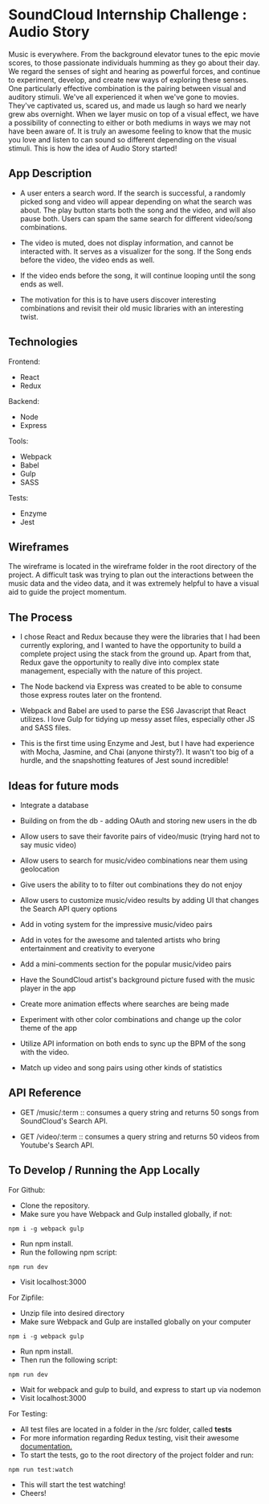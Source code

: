 # SoundCloud Internship Challenge : Audio Story

Music is everywhere. From the background elevator tunes to the epic movie scores, to those passionate individuals humming as they go about their day. We regard the senses of sight and hearing as powerful forces, and continue to experiment, develop, and create new ways of exploring these senses. One particularly effective combination is the pairing between visual and auditory stimuli. We've all experienced it when we've gone to movies. They've captivated us, scared us, and made us laugh so hard we nearly grew abs overnight. When we layer music on top of a visual effect, we have a possibility of connecting to either or both mediums in ways we may not have been aware of. It is truly an awesome feeling to know that the music you love and listen to can sound so different depending on the visual stimuli. This is how the idea of Audio Story started!

## App Description

* A user enters a search word. If the search is successful, a randomly picked song and video will appear depending on what the search was about. The play button starts both the song and the video, and will also pause both. Users can spam the same search for different video/song combinations. 

* The video is muted, does not display information, and cannot be interacted with. It serves as a visualizer for the song. If the Song ends before the video, the video ends as well. 

* If the video ends before the song, it will continue looping until the song ends as well. 

* The motivation for this is to have users discover interesting combinations and revisit their old music libraries with an interesting twist.

## Technologies

Frontend:
* React
* Redux

Backend:
* Node
* Express

Tools:
* Webpack
* Babel
* Gulp
* SASS

Tests:
* Enzyme
* Jest

## Wireframes

The wireframe is located in the wireframe folder in the root directory of the project. A difficult task was trying to plan out the interactions between the music data and the video data, and it was extremely helpful to have a visual aid to guide the project momentum.

## The Process

- I chose React and Redux because they were the libraries that I had been currently exploring, and I wanted to have the opportunity to build a complete project using the stack from the ground up. Apart from that, Redux gave the opportunity to really dive into complex state management, especially with the nature of this project. 

- The Node backend via Express was created to be able to consume those express routes later on the frontend.

- Webpack and Babel are used to parse the ES6 Javascript that React utilizes. I love Gulp for tidying up messy asset files, especially other JS and SASS files.

- This is the first time using Enzyme and Jest, but I have had experience with Mocha, Jasmine, and Chai (anyone thirsty?). It wasn't too big of a hurdle, and the snapshotting features of Jest sound incredible!

## Ideas for future mods

- Integrate a database
- Building on from the db - adding OAuth and storing new users in the db
- Allow users to save their favorite pairs of video/music (trying hard not to say music video)
- Allow users to search for music/video combinations near them using geolocation

- Give users the ability to to filter out combinations they do not enjoy
- Allow users to customize music/video results by adding UI that changes the Search API query options
- Add in voting system for the impressive music/video pairs
- Add in votes for the awesome and talented artists who bring entertainment and creativity to everyone
- Add a mini-comments section for the popular music/video pairs

- Have the SoundCloud artist's background picture fused with the music player in the app
- Create more animation effects where searches are being made
- Experiment with other color combinations and change up the color theme of the app

- Utilize API information on both ends to sync up the BPM of the song with the video.
- Match up video and song pairs using other kinds of statistics


## API Reference

* GET /music/:term :: consumes a query string and returns 50 songs from SoundCloud's Search API.

* GET /video/:term :: consumes a query string and returns 50 videos from Youtube's Search API.


## To Develop / Running the App Locally

For Github:

* Clone the repository.
* Make sure you have Webpack and Gulp installed globally, if not:
```
npm i -g webpack gulp
```
* Run npm install.
* Run the following npm script:
```
npm run dev
```
* Visit localhost:3000 

For Zipfile:
* Unzip file into desired directory
* Make sure Webpack and Gulp are installed globally on your computer
```
npm i -g webpack gulp
```
* Run npm install.
* Then run the following script:
```
npm run dev
```
* Wait for webpack and gulp to build, and express to start up via nodemon
* Visit localhost:3000

For Testing:
* All test files are located in a folder in the /src folder, called __tests__
* For more information regarding Redux testing, visit their awesome [documentation.](http://redux.js.org/docs/recipes/WritingTests.html)
* To start the tests, go to the root directory of the project folder and run:
```
npm run test:watch
```
* This will start the test watching!
* Cheers!























